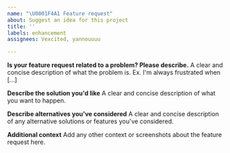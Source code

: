 ```yaml
---
name: "\U0001F4A1 Feature request"
about: Suggest an idea for this project
title: ''
labels: enhancement
assignees: Vexcited, yannouuuu

---
```


**Is your feature request related to a problem? Please describe.**
A clear and concise description of what the problem is. Ex. I'm always frustrated when [...]

**Describe the solution you'd like**
A clear and concise description of what you want to happen.

**Describe alternatives you've considered**
A clear and concise description of any alternative solutions or features you've considered.

**Additional context**
Add any other context or screenshots about the feature request here.
